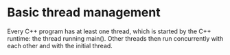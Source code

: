 # Basic thread management
Every C++ program has at least one thread, which is started by the C++ runtime:
the thread running main(). Other threads then run concurrently with each other and
with the initial thread.
